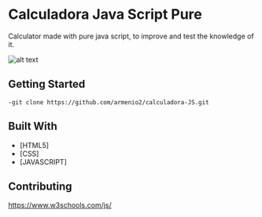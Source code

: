# Calculadora Java Script Pure

Calculator made with pure java script, to improve and test the knowledge of it.

![alt text](https://i.imgur.com/mwp2x3P.png)

## Getting Started

```
-git clone https://github.com/armenio2/calculadora-JS.git
```

## Built With

* [HTML5]
* [CSS]
* [JAVASCRIPT]

## Contributing

https://www.w3schools.com/js/


